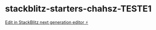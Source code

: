 # stackblitz-starters-chahsz-TESTE1

[Edit in StackBlitz next generation editor ⚡️](https://stackblitz.com/~/github.com/negom99/stackblitz-starters-chahsz-TESTE1)